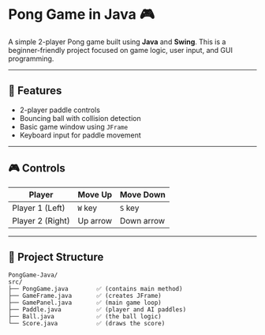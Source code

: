 # Pong Game in Java 🎮

A simple 2-player Pong game built using **Java** and **Swing**. This is a beginner-friendly project focused on game logic, user input, and GUI programming.

---

## 🧠 Features

- 2-player paddle controls
- Bouncing ball with collision detection
- Basic game window using `JFrame`
- Keyboard input for paddle movement

---

## 🎮 Controls

| Player | Move Up | Move Down |
|--------|---------|-----------|
| Player 1 (Left) | `W` key | `S` key |
| Player 2 (Right) | Up arrow | Down arrow |

---

## 📁 Project Structure
```
PongGame-Java/
src/
├── PongGame.java        ✅ (contains main method)
├── GameFrame.java       ✅ (creates JFrame)
├── GamePanel.java       ✅ (main game loop)
├── Paddle.java          ✅ (player and AI paddles)
├── Ball.java            ✅ (the ball logic)
└── Score.java           ✅ (draws the score)

```


